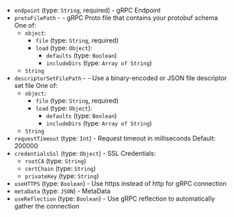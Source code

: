 
* `endpoint` (type: `String`, required) - gRPC Endpoint
* `protoFilePath` -  - gRPC Proto file that contains your protobuf schema One of: 
  * `object`: 
    * `file` (type: `String`, required)
    * `load` (type: `Object`): 
      * `defaults` (type: `Boolean`)
      * `includeDirs` (type: `Array of String`)
  * `String`
* `descriptorSetFilePath` -  - Use a binary-encoded or JSON file descriptor set file One of: 
  * `object`: 
    * `file` (type: `String`, required)
    * `load` (type: `Object`): 
      * `defaults` (type: `Boolean`)
      * `includeDirs` (type: `Array of String`)
  * `String`
* `requestTimeout` (type: `Int`) - Request timeout in milliseconds
Default: 200000
* `credentialsSsl` (type: `Object`) - SSL Credentials: 
  * `rootCA` (type: `String`)
  * `certChain` (type: `String`)
  * `privateKey` (type: `String`)
* `useHTTPS` (type: `Boolean`) - Use https instead of http for gRPC connection
* `metaData` (type: `JSON`) - MetaData
* `useReflection` (type: `Boolean`) - Use gRPC reflection to automatically gather the connection